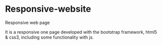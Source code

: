 # Responsive-website
Responsive web page 

It is a responsive one page developed with the bootstrap framework, html5 & css3, including some functionality with js.
